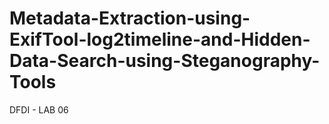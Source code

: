 # Metadata-Extraction-using-ExifTool-log2timeline-and-Hidden-Data-Search-using-Steganography-Tools
DFDI - LAB 06
